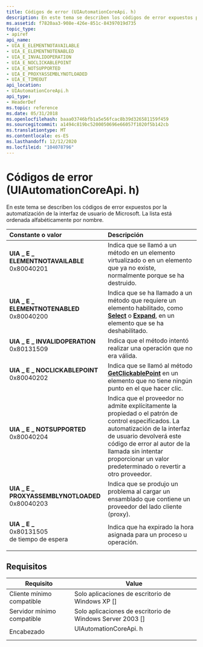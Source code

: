 ```yaml
---
title: Códigos de error (UIAutomationCoreApi. h)
description: En este tema se describen los códigos de error expuestos por la automatización de la interfaz de usuario de Microsoft.
ms.assetid: f7820aa3-908e-426e-851c-84397019d735
topic_type:
- apiref
api_name:
- UIA_E_ELEMENTNOTAVAILABLE
- UIA_E_ELEMENTNOTENABLED
- UIA_E_INVALIDOPERATION
- UIA_E_NOCLICKABLEPOINT
- UIA_E_NOTSUPPORTED
- UIA_E_PROXYASSEMBLYNOTLOADED
- UIA_E_TIMEOUT
api_location:
- UIAutomationCoreApi.h
api_type:
- HeaderDef
ms.topic: reference
ms.date: 05/31/2018
ms.openlocfilehash: baaa03746bfb1a5e56fcac8b39d326581159f459
ms.sourcegitcommit: a1494c819bc5200050696e66057f1020f5b142cb
ms.translationtype: MT
ms.contentlocale: es-ES
ms.lasthandoff: 12/12/2020
ms.locfileid: "104078796"
---
```

# <a name="error-codes-uiautomationcoreapih"></a>Códigos de error (UIAutomationCoreApi. h)

En este tema se describen los códigos de error expuestos por la automatización de la interfaz de usuario de Microsoft. La lista está ordenada alfabéticamente por nombre.



| Constante o valor                                                                                                                                                                                                                                                              | Descripción                                                                                                                                                                                                                                              |
|:----------------------------------------------------------------------------------------------------------------------------------------------------------------------------------------------------------------------------------------------------------------------------|:---------------------------------------------------------------------------------------------------------------------------------------------------------------------------------------------------------------------------------------------------------|
| <span id="UIA_E_ELEMENTNOTAVAILABLE"></span><span id="uia_e_elementnotavailable"></span><dl> <dt>**UIA \_ E \_ ELEMENTNOTAVAILABLE**</dt> <dt>0x80040201</dt> </dl>          | Indica que se llamó a un método en un elemento virtualizado o en un elemento que ya no existe, normalmente porque se ha destruido. <br/>                                                                                                  |
| <span id="UIA_E_ELEMENTNOTENABLED"></span><span id="uia_e_elementnotenabled"></span><dl> <dt>**UIA \_ E \_ ELEMENTNOTENABLED**</dt> <dt>0x80040200</dt> </dl>                | Indica que se ha llamado a un método que requiere un elemento habilitado, como [**Select**](/windows/desktop/api/UIAutomationCore/nf-uiautomationcore-iselectionitemprovider-select) o [**Expand**](/windows/desktop/api/UIAutomationCore/nf-uiautomationcore-iexpandcollapseprovider-expand), en un elemento que se ha deshabilitado. <br/>             |
| <span id="UIA_E_INVALIDOPERATION"></span><span id="uia_e_invalidoperation"></span><dl> <dt>**UIA \_ E \_ INVALIDOPERATION**</dt> <dt>0x80131509</dt> </dl>                   | Indica que el método intentó realizar una operación que no era válida.<br/>                                                                                                                                                                          |
| <span id="UIA_E_NOCLICKABLEPOINT"></span><span id="uia_e_noclickablepoint"></span><dl> <dt>**UIA \_ E \_ NOCLICKABLEPOINT**</dt> <dt>0x80040202</dt> </dl>                   | Indica que se llamó al método [**GetClickablePoint**](/windows/desktop/api/UIAutomationClient/nf-uiautomationclient-iuiautomationelement-getclickablepoint) en un elemento que no tiene ningún punto en el que hacer clic.<br/>                                                                                    |
| <span id="UIA_E_NOTSUPPORTED"></span><span id="uia_e_notsupported"></span><dl> <dt>**UIA \_ E \_ NOTSUPPORTED**</dt> <dt>0x80040204</dt> </dl>                               | Indica que el proveedor no admite explícitamente la propiedad o el patrón de control especificados. La automatización de la interfaz de usuario devolverá este código de error al autor de la llamada sin intentar proporcionar un valor predeterminado o revertir a otro proveedor.<br/> |
| <span id="UIA_E_PROXYASSEMBLYNOTLOADED"></span><span id="uia_e_proxyassemblynotloaded"></span><dl> <dt>**UIA \_ E \_ PROXYASSEMBLYNOTLOADED**</dt> <dt>0x80040203</dt> </dl> | Indica que se produjo un problema al cargar un ensamblado que contiene un proveedor del lado cliente (proxy).<br/>                                                                                                                                      |
| <span id="UIA_E_TIMEOUT"></span><span id="uia_e_timeout"></span><dl> <dt>**UIA \_ E \_**</dt> <dt>0x80131505</dt> de tiempo de espera </dl>                                                      | Indica que ha expirado la hora asignada para un proceso u operación.<br/>                                                                                                                                                                      |



## <a name="requirements"></a>Requisitos



| Requisito | Value |
|-------------------------------------|--------------------------------------------------------------------------------------------------|
| Cliente mínimo compatible<br/> | Solo aplicaciones de escritorio de Windows XP \[\]<br/>                                                      |
| Servidor mínimo compatible<br/> | Solo aplicaciones de escritorio de Windows Server 2003 \[\]<br/>                                             |
| Encabezado<br/>                   | <dl> <dt>UIAutomationCoreApi. h</dt> </dl> |



 

 





